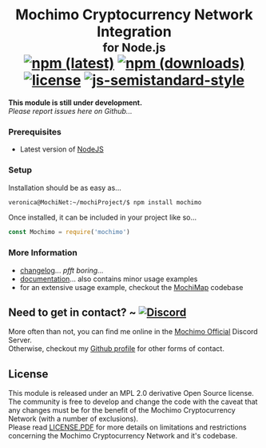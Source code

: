 <h1 align="center">
  Mochimo Cryptocurrency Network Integration<br><sup>for Node.js</sup><br>
    <a href="https://www.npmjs.com/package/mochimo"><img alt="npm (latest)" src="https://img.shields.io/npm/v/mochimo/latest?style=plastic"></a>
    <a href="https://www.npmjs.com/package/mochimo"><img alt="npm (downloads)" src="https://img.shields.io/npm/dw/mochimo?style=plastic"></a>
    <a href="./LICENSE.PDF"><img alt="license" src="https://img.shields.io/badge/License-Modified%20MPL%202.0-06f"></a>
    <a href="https://github.com/standard/semistandard"><img alt="js-semistandard-style" src="https://img.shields.io/badge/code%20style-semistandard-fff.svg?style=plastic"></a>
</h1>

**This module is still under development.**<br>
*Please report issues here on Github...*

### Prerequisites
 - Latest version of [NodeJS](https://nodejs.org/)

### Setup
Installation should be as easy as...
```sh
veronica@MochiNet:~/mochiProject/$ npm install mochimo
```
Once installed, it can be included in your project like so...
```js
const Mochimo = require('mochimo')
```

### More Information
 - [changelog](docs/CHANGELOG.md)... *pfft boring...*
 - [documentation](docs/README.md)... also contains minor usage examples
 - for an extensive usage example, checkout the [MochiMap](https://github.com/chrisdigity/mochimap.com) codebase

## Need to get in contact? ~ [![Discord](https://img.shields.io/discord/460867662977695765?logo=discord&style=plastic)](https://discord.mochimap.com)
More often than not, you can find me online in the [Mochimo Official](https://discord.mochimap.com) Discord Server.<br>
Otherwise, checkout my [Github profile](https://github.com/chrisdigity) for other forms of contact.

## License
This module is released under an MPL 2.0 derivative Open Source license.  
The community is free to develop and change the code with the caveat that any
changes must be for the benefit of the Mochimo Cryptocurrency Network (with a
number of exclusions).  
Please read [LICENSE.PDF](LICENSE.PDF) for more details on limitations and
restrictions concerning the Mochimo Cryptocurrency Network and it's codebase.
